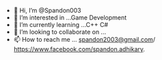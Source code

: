 - 👋 Hi, I’m @Spandon003
- 👀 I’m interested in ...Game Development
- 🌱 I’m currently learning ...C++ C#
- 💞️ I’m looking to collaborate on ...
- 📫 How to reach me ... spandon2003@gmail.com/ https://www.facebook.com/spandon.adhikary. 

<!---
Spandon003/Spandon003 is a ✨ special ✨ repository because its `README.md` (this file) appears on your GitHub profile.
You can click the Preview link to take a look at your changes.
--->
